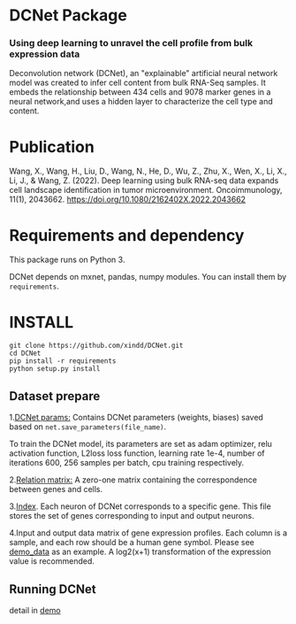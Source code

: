   # DCNet Package
  ### Using deep learning to unravel the cell profile from bulk expression data
  Deconvolution network (DCNet), an "explainable" artificial neural network model was created to infer cell content from bulk RNA-Seq samples. It embeds the relationship between 434 cells and 9078 marker genes in a neural network,and uses a hidden layer to characterize the cell type and content.
  # Publication
  Wang, X., Wang, H., Liu, D., Wang, N., He, D., Wu, Z., Zhu, X., Wen, X., Li, X., Li, J., & Wang, Z. (2022). Deep learning using bulk RNA-seq data expands cell landscape identification in tumor microenvironment. Oncoimmunology, 11(1), 2043662. https://doi.org/10.1080/2162402X.2022.2043662
  # Requirements and dependency
This package runs on Python 3.

DCNet depends on mxnet, pandas, numpy modules. You can install them by  `requirements`.

  # INSTALL
    git clone https://github.com/xindd/DCNet.git
    cd DCNet
    pip install -r requirements
    python setup.py install

   ## Dataset prepare
1.[DCNet params:](https://github.com/xindd/DCNet-Use/blob/main/net_M434_adam_T600_DCNetBnoise-D1.params) Contains DCNet parameters (weights, biases) saved based on `net.save_parameters(file_name)`.

To train the DCNet model, its parameters are set as adam optimizer, relu activation function, L2loss loss function, learning rate 1e-4, number of iterations 600, 256 samples per batch, cpu training respectively.

2.[Relation matrix:](https://github.com/xindd/DCNet-Use/blob/main/relation_matrix.pkl) A zero-one matrix containing the correspondence between genes and cells.
  
3.[Index](https://github.com/xindd/DCNet-Use/blob/main/index.pkl). Each neuron of DCNet corresponds to a specific gene. 
This file stores the set of genes corresponding to input and output neurons.

4.Input and output data matrix of gene expression profiles.
Each column is a sample, and each row should be a human gene symbol.
Please see [demo_data](https://github.com/xindd/DCNet-Use/blob/main/demo_data.pkl) as an example. A log2(x+1) transformation of the expression value is recommended.
   ## Running DCNet
   detail in [demo](https://github.com/xindd/DCNet-Use/blob/main/demo.ipynb)
   
    
